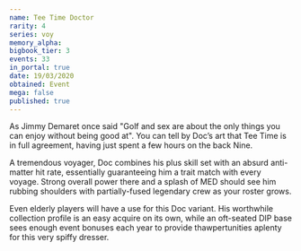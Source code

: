 ```yaml
---
name: Tee Time Doctor
rarity: 4
series: voy
memory_alpha:
bigbook_tier: 3
events: 33
in_portal: true
date: 19/03/2020
obtained: Event
mega: false
published: true
---
```


As Jimmy Demaret once said "Golf and sex are about the only things you can enjoy without being good at". You can tell by Doc’s art that Tee Time is in full agreement, having just spent a few hours on the back Nine.

A tremendous voyager, Doc combines his plus skill set with an absurd anti-matter hit rate, essentially guaranteeing him a trait match with every voyage. Strong overall power there and a splash of MED should see him rubbing shoulders with partially-fused legendary crew as your roster grows.

Even elderly players will have a use for this Doc variant. His worthwhile collection profile is an easy acquire on its own, while an oft-seated DIP base sees enough event bonuses each year to provide thawpertunities aplenty for this very spiffy dresser.
